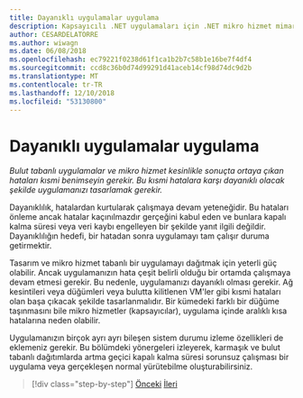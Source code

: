 ```yaml
---
title: Dayanıklı uygulamalar uygulama
description: Kapsayıcılı .NET uygulamaları için .NET mikro hizmet mimarisi | Dayanıklı uygulamalar uygulama
author: CESARDELATORRE
ms.author: wiwagn
ms.date: 06/08/2018
ms.openlocfilehash: ec79221f0238d61f1ca1b2b7c58b1e16be7f4df4
ms.sourcegitcommit: ccd8c36b0d74d99291d41aceb14cf98d74dc9d2b
ms.translationtype: MT
ms.contentlocale: tr-TR
ms.lasthandoff: 12/10/2018
ms.locfileid: "53130800"
---
```

# <a name="implementing-resilient-applications"></a>Dayanıklı uygulamalar uygulama

*Bulut tabanlı uygulamalar ve mikro hizmet kesinlikle sonuçta ortaya çıkan hataları kısmi benimseyin gerekir. Bu kısmi hatalara karşı dayanıklı olacak şekilde uygulamanızı tasarlamak gerekir.*

Dayanıklılık, hatalardan kurtularak çalışmaya devam yeteneğidir. Bu hataları önleme ancak hatalar kaçınılmazdır gerçeğini kabul eden ve bunlara kapalı kalma süresi veya veri kaybı engelleyen bir şekilde yanıt ilgili değildir. Dayanıklılığın hedefi, bir hatadan sonra uygulamayı tam çalışır duruma getirmektir.

Tasarım ve mikro hizmet tabanlı bir uygulamayı dağıtmak için yeterli güç olabilir. Ancak uygulamanızın hata çeşit belirli olduğu bir ortamda çalışmaya devam etmesi gerekir. Bu nedenle, uygulamanızı dayanıklı olması gerekir. Ağ kesintileri veya düğümleri veya bulutta kilitlenen VM'ler gibi kısmi hataları olan başa çıkacak şekilde tasarlanmalıdır. Bir kümedeki farklı bir düğüme taşınmasını bile mikro hizmetler (kapsayıcılar), uygulama içinde aralıklı kısa hatalarına neden olabilir.

Uygulamanızın birçok ayrı ayrı bileşen sistem durumu izleme özellikleri de eklemeniz gerekir. Bu bölümdeki yönergeleri izleyerek, karmaşık ve bulut tabanlı dağıtımlarda artma geçici kapalı kalma süresi sorunsuz çalışması bir uygulama veya gerçekleşen normal yürütebilme oluşturabilirsiniz.

>[!div class="step-by-step"]
>[Önceki](../microservice-ddd-cqrs-patterns/microservice-application-layer-implementation-web-api.md)
>[İleri](handle-partial-failure.md)